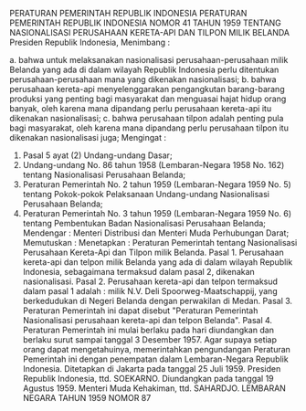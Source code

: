  PERATURAN PEMERINTAH REPUBLIK INDONESIA PERATURAN PEMERINTAH REPUBLIK INDONESIA NOMOR 41 TAHUN 1959 TENTANG NASIONALISASI PERUSAHAAN KERETA-API DAN TILPON MILIK BELANDA Presiden Republik Indonesia,
Menimbang :

a. bahwa untuk melaksanakan nasionalisasi perusahaan-perusahaan milik Belanda yang ada di dalam wilayah Republik Indonesia perlu ditentukan perusahaan-perusahaan mana yang dikenakan nasionalisasi;
b. bahwa perusahaan kereta-api menyelenggarakan pengangkutan barang-barang produksi yang penting bagi masyarakat dan menguasai hajat hidup orang banyak, oleh karena mana dipandang perlu perusahaan kereta-api itu dikenakan nasionalisasi;
c. bahwa perusahaan tilpon adalah penting pula bagi masyarakat, oleh karena mana dipandang perlu perusahaan tilpon itu dikenakan nasionalisasi juga;
Mengingat :

1. Pasal 5 ayat (2) Undang-undang Dasar;
2. Undang-undang No. 86 tahun 1958 (Lembaran-Negara 1958 No. 162) tentang Nasionalisasi Perusahaan Belanda;
3. Peraturan Pemerintah No. 2 tahun 1959 (Lembaran-Negara 1959 No. 5) tentang Pokok-pokok Pelaksanaan Undang-undang Nasionalisasi Perusahaan Belanda;
4. Peraturan Pemerintah No. 3 tahun 1959 (Lembaran-Negara 1959 No. 6) tentang Pembentukan Badan Nasionalisasi Perusahaan Belanda; Mendengar : Menteri Distribusi dan Menteri Muda Perhubungan Darat; Memutuskan : Menetapkan : Peraturan Pemerintah tentang Nasionalisasi Perusahaan Kereta-Api dan Tilpon milik Belanda. Pasal 1. Perusahaan kereta-api dan telpon milik Belanda yang ada di dalam wilayah Republik Indonesia, sebagaimana termaksud dalam pasal 2, dikenakan nasionalisasi. Pasal 2. Perusahaan kereta-api dan telpon termaksud dalam pasal 1 adalah : milik N.V. Deli Spoorweg-Maatschappij, yang berkedudukan di Negeri Belanda dengan perwakilan di Medan. Pasal 3. Peraturan Pemerintah ini dapat disebut "Peraturan Pemerintah Nasionalisasi perusahaan kereta-api dan telpon Belanda". Pasal 4. Peraturan Pemerintah ini mulai berlaku pada hari diundangkan dan berlaku surut sampai tanggal 3 Desember 1957. Agar supaya setiap orang dapat mengetahuinya, memerintahkan pengundangan Peraturan Pemerintah ini dengan penempatan dalam Lembaran-Negara Republik Indonesia. Ditetapkan di Jakarta pada tanggal 25 Juli 1959. Presiden Republik Indonesia, ttd. SOEKARNO. Diundangkan pada tanggal 19 Agustus 1959. Menteri Muda Kehakiman, ttd. SAHARDJO. LEMBARAN NEGARA TAHUN 1959 NOMOR 87